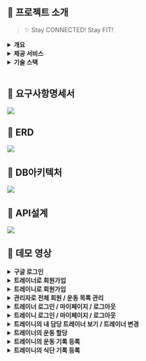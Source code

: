## :muscle: 프로젝트 소개
>  :sparkles: Stay CONNECTED! Stay FIT!

<details>
<summary>
<b>개요</b>
</summary>
The FIT은 트레이너와 트레이니(회원)가 상호작용하는 플랫폼을 제공하여, 
<br>트레이너가 트레이니를 운동 및 식단 관리 측면에서 밀착 관리를 할 수 있도록 돕는 웹 애플리케이션입니다. 
</details>
<details>
<summary>
<b>제공 서비스</b>
</summary>

### :calendar: **_캘린더 (habit tracker)_**

:bow:트레이니는 각자 본인만의 캘린더를 통해서 본인의 운동 기록과 식단 기록을 확인할 수 있습니다.
<br>운동을 수행한 날과 식단을 등록한 날에는 각각 다른 색으로 표기가 됩니다.

:raising_hand:트레이너는 본인이 담당하고 있는 트레이니의 캘린더를 확인함으로써 기록을 트래킹할 수 있습니다. 

### :boxing_glove: **_운동 기록_**
:raising_hand:트레이너는 본인이 담당하고 있는 트레이니에게 운동을 할당할 수 있습니다. 
<br>후, 이에 관한 피드백을 등록할 수 있습니다.

:bow:트레이니는 트레이너가 할당한 운동을 수행함으로써 무게, 세트, 횟수 등 세세한 정보를 포함하여 운동을 기록할 수 있습니다. 
<br>후, 트레이너가 남긴 피드백을 확인할 수 있습니다.

### :green_salad: **_식단 기록_**
:bow:트레이니는 매일 식단을 사진과 상세 설명을 포함하여 등록할 수 있습니다. 

:raising_hand:트레이너는 본인이 담당하고 있는 트레이니의 식단 기록을 확인하고 
<br>후, 피드백을 남길 수 있습니다.

</details>

<details>
<summary>
<b>기술 스택</b>
</summary>
<h3>DB<h3>

<img src="https://img.shields.io/badge/mariaDB-003545?style=for-the-badge&logo=mariaDB&logoColor=white">
<img src="https://img.shields.io/badge/Redis-DC382D?style=for-the-badge&logo=Redis&logoColor=white"> 

<h3>FRONTEND<h3>

<img src="https://img.shields.io/badge/html5-E34F26?style=for-the-badge&logo=html5&logoColor=white">
<img src="https://img.shields.io/badge/javascript-F7DF1E?style=for-the-badge&logo=javascript&logoColor=black">
<img src="https://img.shields.io/badge/css-1572B6?style=for-the-badge&logo=css3&logoColor=white">
<img src="https://img.shields.io/badge/vue.js-4FC08D?style=for-the-badge&logo=vue.js&logoColor=white">
<img src="https://img.shields.io/badge/tailwindcss-skyblue?style=for-the-badge&logo=tailwindcss&logoColor=white">

<h3>BACKEND<h3>

<img src="https://img.shields.io/badge/spring-6DB33F?style=for-the-badge&logo=spring&logoColor=white">
<img src="https://img.shields.io/badge/gradle-02303A?style=for-the-badge&logo=gradle&logoColor=white">
<img src="https://img.shields.io/badge/java-007396?style=for-the-badge&logo=java&logoColor=white">

<h3>AWS<h3>

<img src="https://img.shields.io/badge/amazonaws-navy?style=for-the-badge&logo=amazonaws&logoColor=white">
<img src="https://img.shields.io/badge/amazonec2-skyblue?style=for-the-badge&logo=amazonec2&logoColor=white">
<img src="https://img.shields.io/badge/amazonrds-02303A?style=for-the-badge&logo=amazonrds&logoColor=white">
<img src="https://img.shields.io/badge/amazons3-orange?style=for-the-badge&logo=amazons3&logoColor=white">
<img src="https://img.shields.io/badge/amazonaws-yellow?style=for-the-badge&logo=amazonaws&logoColor=white">

<h3>COMMUNICATION</h3>

<img src="https://img.shields.io/badge/git-F05032?style=for-the-badge&logo=git&logoColor=white"><img src="https://img.shields.io/badge/github-181717?style=for-the-badge&logo=github&logoColor=white">
<img src="https://img.shields.io/badge/slack-purple?style=for-the-badge&logo=slack&logoColor=white">
</details>
<br>
  
## :muscle: 요구사항명세서
<img src="https://github.com/beyond-sw-camp-spring-project-The-fit/The-fit/blob/docs/The%20FIT%20%EC%82%AC%EC%A7%84%20%EC%9E%90%EB%A3%8C/The%20FIT%20%EC%9A%94%EA%B5%AC%EC%82%AC%ED%95%AD%20%EB%AA%85%EC%84%B8%EC%84%9C.png?raw=true">

## :muscle: ERD

<img src="https://github.com/beyond-sw-camp-spring-project-The-fit/The-fit/blob/docs/The%20FIT%20%EC%82%AC%EC%A7%84%20%EC%9E%90%EB%A3%8C/The%20FIT%20%EB%85%BC%EB%A6%AC%EC%A0%81%20ERD.png?raw=true">

## :muscle: DB아키텍처

<img src="https://github.com/beyond-sw-camp-spring-project-The-fit/The-fit/blob/docs/The%20FIT%20%EC%82%AC%EC%A7%84%20%EC%9E%90%EB%A3%8C/The%20FIT%20DB%20%EC%95%84%ED%82%A4%ED%85%8D%EC%B3%90.png?raw=true">

## :muscle: API설계
<img src="https://github.com/beyond-sw-camp-spring-project-The-fit/The-fit/blob/docs/The%20FIT%20%EC%82%AC%EC%A7%84%20%EC%9E%90%EB%A3%8C/The%20FIT%20API%EC%84%A4%EA%B3%84.png?raw=true">

## :muscle: 데모 영상
<details>
<summary>
<b>구글 로그인</b>
</summary>
<img src="https://github.com/beyond-sw-camp-spring-project-The-fit/The-fit/blob/docs/%E1%84%83%E1%85%A6%E1%84%86%E1%85%A9%20%E1%84%8B%E1%85%A7%E1%86%BC%E1%84%89%E1%85%A1%E1%86%BC/0.%20%E1%84%80%E1%85%AE%E1%84%80%E1%85%B3%E1%86%AF%E1%84%85%E1%85%A9%E1%84%80%E1%85%B3%E1%84%8B%E1%85%B5%E1%86%AB.gif?raw=true">
</details>

<details>
<summary>
<b>트레이너로 회원가입</b>
</summary>
<img src="https://github.com/beyond-sw-camp-spring-project-The-fit/The-fit/blob/docs/%E1%84%83%E1%85%A6%E1%84%86%E1%85%A9%20%E1%84%8B%E1%85%A7%E1%86%BC%E1%84%89%E1%85%A1%E1%86%BC/1.%20trainer%20%E1%84%92%E1%85%AC%E1%84%8B%E1%85%AF%E1%86%AB%E1%84%80%E1%85%A1%E1%84%8B%E1%85%B5%E1%86%B8.gif?raw=true">
</details>

<details>
<summary>
<b>트레이니로 회원가입</b>
</summary>
<img src="https://github.com/beyond-sw-camp-spring-project-The-fit/The-fit/blob/docs/%E1%84%83%E1%85%A6%E1%84%86%E1%85%A9%20%E1%84%8B%E1%85%A7%E1%86%BC%E1%84%89%E1%85%A1%E1%86%BC/2.%20member%20%E1%84%92%E1%85%AC%E1%84%8B%E1%85%AF%E1%86%AB%E1%84%80%E1%85%A1%E1%84%8B%E1%85%B5%E1%86%B8.gif?raw=true">
</details>

<details>
<summary>
<b>관리자로 전체 회원 / 운동 목록 관리</b>
</summary>
<img src="https://github.com/beyond-sw-camp-spring-project-The-fit/The-fit/blob/docs/%E1%84%83%E1%85%A6%E1%84%86%E1%85%A9%20%E1%84%8B%E1%85%A7%E1%86%BC%E1%84%89%E1%85%A1%E1%86%BC/3.%20admin%20%E1%84%8C%E1%85%A5%E1%86%AB%E1%84%8E%E1%85%A6%E1%84%92%E1%85%AC%E1%84%8B%E1%85%AF%E1%86%AB%E1%84%80%E1%85%AA%E1%86%AB%E1%84%85%E1%85%B5,%20%E1%84%8B%E1%85%AE%E1%86%AB%E1%84%83%E1%85%A9%E1%86%BC%E1%84%86%E1%85%A9%E1%86%A8%E1%84%85%E1%85%A9%E1%86%A8%E1%84%80%E1%85%AA%E1%86%AB%E1%84%85%E1%85%B5.gif?raw=true">
</details>

<details>
<summary>
<b>트레이너 로그인 / 마이페이지 / 로그아웃</b>
</summary>
<img src="https://github.com/beyond-sw-camp-spring-project-The-fit/The-fit/blob/docs/%E1%84%83%E1%85%A6%E1%84%86%E1%85%A9%20%E1%84%8B%E1%85%A7%E1%86%BC%E1%84%89%E1%85%A1%E1%86%BC/4.%20trainer%20%E1%84%85%E1%85%A9%E1%84%80%E1%85%B3%E1%84%8B%E1%85%B5%E1%86%AB,%20%E1%84%82%E1%85%A2%E1%84%8C%E1%85%A5%E1%86%BC%E1%84%87%E1%85%A9,%20%E1%84%85%E1%85%A9%E1%84%80%E1%85%B3%E1%84%8B%E1%85%A1%E1%84%8B%E1%85%AE%E1%86%BA.gif?raw=true">
</details>

<details>
<summary>
<b>트레이니 로그인 / 마이페이지 / 로그아웃</b>
</summary>
<img src="https://github.com/beyond-sw-camp-spring-project-The-fit/The-fit/blob/docs/%E1%84%83%E1%85%A6%E1%84%86%E1%85%A9%20%E1%84%8B%E1%85%A7%E1%86%BC%E1%84%89%E1%85%A1%E1%86%BC/5.%20member%20%E1%84%85%E1%85%A9%E1%84%80%E1%85%B3%E1%84%8B%E1%85%B5%E1%86%AB,%20%E1%84%82%E1%85%A2%E1%84%8C%E1%85%A5%E1%86%BC%E1%84%87%E1%85%A9,%20%E1%84%85%E1%85%A9%E1%84%80%E1%85%B3%E1%84%8B%E1%85%A1%E1%84%8B%E1%85%AE%E1%86%BA.gif?raw=true">
</details>

<details>
<summary>
<b>트레이니의 내 담당 트레이너 보기 / 트레이너 변경</b>
</summary>
<img src="https://github.com/beyond-sw-camp-spring-project-The-fit/The-fit/blob/docs/%E1%84%83%E1%85%A6%E1%84%86%E1%85%A9%20%E1%84%8B%E1%85%A7%E1%86%BC%E1%84%89%E1%85%A1%E1%86%BC/6.%20member%20%E1%84%90%E1%85%B3%E1%84%85%E1%85%A6%E1%84%8B%E1%85%B5%E1%84%82%E1%85%A5%E1%84%87%E1%85%A9%E1%84%80%E1%85%B5%20%E1%84%86%E1%85%B5%E1%86%BE%20%E1%84%90%E1%85%B3%E1%84%85%E1%85%A6%E1%84%8B%E1%85%B5%E1%84%82%E1%85%A5%20%E1%84%89%E1%85%AE%E1%84%8C%E1%85%A5%E1%86%BC.gif?raw=true">
</details>

<details>
<summary>
<b>트레이너의 운동 할당</b>
</summary>
<img src="https://github.com/beyond-sw-camp-spring-project-The-fit/The-fit/blob/docs/%E1%84%83%E1%85%A6%E1%84%86%E1%85%A9%20%E1%84%8B%E1%85%A7%E1%86%BC%E1%84%89%E1%85%A1%E1%86%BC/7.%20trainer%20%E1%84%90%E1%85%B3%E1%84%85%E1%85%A6%E1%84%8B%E1%85%B5%E1%84%82%E1%85%B5%E1%84%8B%E1%85%A6%E1%84%80%E1%85%A6%20%E1%84%8B%E1%85%AE%E1%86%AB%E1%84%83%E1%85%A9%E1%86%BC%E1%84%92%E1%85%A1%E1%86%AF%E1%84%83%E1%85%A1%E1%86%BC.gif?raw=true">
</details>

<details>
<summary>
<b>트레이니의 운동 기록 등록</b>
</summary>
<img src="https://github.com/beyond-sw-camp-spring-project-The-fit/The-fit/blob/docs/%E1%84%83%E1%85%A6%E1%84%86%E1%85%A9%20%E1%84%8B%E1%85%A7%E1%86%BC%E1%84%89%E1%85%A1%E1%86%BC/8.%20member%20%E1%84%8B%E1%85%AE%E1%86%AB%E1%84%83%E1%85%A9%E1%86%BC%E1%84%83%E1%85%B3%E1%86%BC%E1%84%85%E1%85%A9%E1%86%A8.gif?raw=true">
</details>

<details>
<summary>
<b>트레이니의 식단 기록 등록</b>
</summary>
<img src="https://github.com/beyond-sw-camp-spring-project-The-fit/The-fit/blob/docs/%E1%84%83%E1%85%A6%E1%84%86%E1%85%A9%20%E1%84%8B%E1%85%A7%E1%86%BC%E1%84%89%E1%85%A1%E1%86%BC/9.%20member%20%E1%84%89%E1%85%B5%E1%86%A8%E1%84%83%E1%85%A1%E1%86%AB%20%E1%84%83%E1%85%B3%E1%86%BC%E1%84%85%E1%85%A9%E1%86%A8.gif?raw=true">
</details>
